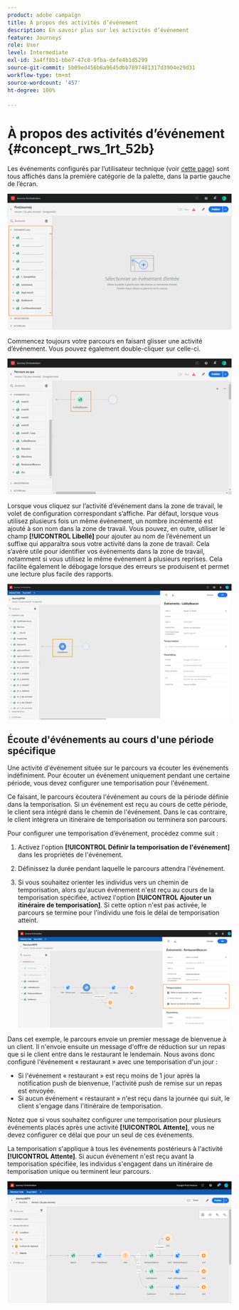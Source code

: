 ```yaml
---
product: adobe campaign
title: À propos des activités d’événement
description: En savoir plus sur les activités d’événement
feature: Journeys
role: User
level: Intermediate
exl-id: 3a4ff8b1-bbe7-47c8-9fba-defe4b1d5299
source-git-commit: 5b09ed456b6a9645dbb7897481317d3904e29d31
workflow-type: tm+mt
source-wordcount: '457'
ht-degree: 100%

---
```


# À propos des activités d’événement {#concept_rws_1rt_52b}

Les événements configurés par l’utilisateur technique (voir [cette page](../event/about-events.md)) sont tous affichés dans la première catégorie de la palette, dans la partie gauche de l’écran.

![](../assets/journey43.png)

Commencez toujours votre parcours en faisant glisser une activité d’événement. Vous pouvez également double-cliquer sur celle-ci.

![](../assets/journey44.png)

Lorsque vous cliquez sur l’activité d’événement dans la zone de travail, le volet de configuration correspondant s’affiche. Par défaut, lorsque vous utilisez plusieurs fois un même événement, un nombre incrémenté est ajouté à son nom dans la zone de travail. Vous pouvez, en outre, utiliser le champ **[!UICONTROL Libellé]** pour ajouter au nom de l’événement un suffixe qui apparaîtra sous votre activité dans la zone de travail. Cela s’avère utile pour identifier vos événements dans la zone de travail, notamment si vous utilisez le même événement à plusieurs reprises. Cela facilite également le débogage lorsque des erreurs se produisent et permet une lecture plus facile des rapports.

![](../assets/journey33.png)

## Écoute d&#39;événements au cours d&#39;une période spécifique

Une activité d&#39;événement située sur le parcours va écouter les événements indéfiniment. Pour écouter un événement uniquement pendant une certaine période, vous devez configurer une temporisation pour l&#39;événement.

Ce faisant, le parcours écoutera l&#39;événement au cours de la période définie dans la temporisation. Si un événement est reçu au cours de cette période, le client sera intégré dans le chemin de l&#39;événement. Dans le cas contraire, le client intègrera un itinéraire de temporisation ou terminera son parcours. 

Pour configurer une temporisation d’événement, procédez comme suit :

1. Activez l&#39;option **[!UICONTROL Définir la temporisation de l&#39;événement]** dans les propriétés de l&#39;événement.

1. Définissez la durée pendant laquelle le parcours attendra l&#39;événement.

1. Si vous souhaitez orienter les individus vers un chemin de temporisation, alors qu&#39;aucun événement n&#39;est reçu au cours de la temporisation spécifiée, activez l&#39;option **[!UICONTROL Ajouter un itinéraire de temporisation]**. Si cette option n&#39;est pas activée, le parcours se termine pour l&#39;individu une fois le délai de temporisation atteint.

   ![](../assets/event-timeout.png)

Dans cet exemple, le parcours envoie un premier message de bienvenue à un client. Il n&#39;envoie ensuite un message d&#39;offre de réduction sur un repas que si le client entre dans le restaurant le lendemain. Nous avons donc configuré l&#39;événement « restaurant » avec une temporisation d&#39;un jour :

* Si l&#39;événement « restaurant » est reçu moins de 1 jour après la notification push de bienvenue, l&#39;activité push de remise sur un repas est envoyée.
* Si aucun événement « restaurant » n&#39;est reçu dans la journée qui suit, le client s&#39;engage dans l&#39;itinéraire de temporisation.

Notez que si vous souhaitez configurer une temporisation pour plusieurs événements placés après une activité **[!UICONTROL Attente]**, vous ne devez configurer ce délai que pour un seul de ces événements.

La temporisation s&#39;applique à tous les événements postérieurs à l&#39;activité **[!UICONTROL Attente]**. Si aucun événement n&#39;est reçu avant la temporisation spécifiée, les individus s&#39;engagent dans un itinéraire de temporisation unique ou terminent leur parcours.

![](../assets/event-timeout-group.png)
